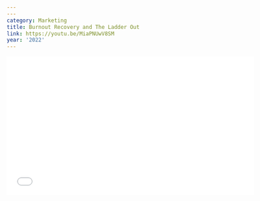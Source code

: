```yaml
---
---
category: Marketing
title: Burnout Recovery and The Ladder Out
link: https://youtu.be/MiaPNUwV8SM
year: '2022'
---
```

<iframe width="560" height="315" src="{{ page.link }}" frameborder="0" allowfullscreen></iframe>
